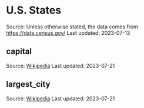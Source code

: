 # U.S. States

Source: Unless otherwise stated, the data comes from https://data.census.gov/
Last updated: 2023-07-13

## capital
Source: [Wikipedia](https://en.wikipedia.org/wiki/List_of_states_and_territories_of_the_United_States)
Last updated: 2023-07-21

## largest_city
Source: [Wikipedia](https://en.wikipedia.org/wiki/List_of_states_and_territories_of_the_United_States)
Last updated: 2023-07-21
